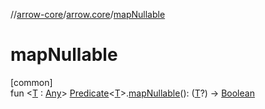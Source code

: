 //[arrow-core](../../index.md)/[arrow.core](index.md)/[mapNullable](map-nullable.md)

# mapNullable

[common]\
fun &lt;[T](map-nullable.md) : [Any](https://kotlinlang.org/api/latest/jvm/stdlib/kotlin/-any/index.html)&gt; [Predicate](index.md#-1829037051%2FClasslikes%2F-1961959459)&lt;[T](map-nullable.md)&gt;.[mapNullable](map-nullable.md)(): ([T](map-nullable.md)?) -&gt; [Boolean](https://kotlinlang.org/api/latest/jvm/stdlib/kotlin/-boolean/index.html)
